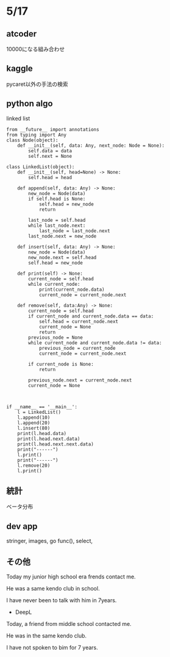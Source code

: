 # 5/17

## atcoder

10000になる組み合わせ

## kaggle

pycaret以外の手法の検索

## python algo

linked list

```
from __future__ import annotations
from typing import Any
class Node(object):
    def __init__(self, data: Any, next_node: Node = None):
        self.data = data
        self.next = None

class LinkedList(object):
    def __init__(self, head=None) -> None:
        self.head = head

    def append(self, data: Any) -> None:
        new_node = Node(data)
        if self.head is None:
            self.head = new_node
            return

        last_node = self.head
        while last_node.next:
            last_node = last_node.next
        last_node.next = new_node

    def insert(self, data: Any) -> None:
        new_node = Node(data)
        new_node.next = self.head
        self.head = new_node

    def print(self) -> None:
        current_node = self.head
        while current_node:
            print(current_node.data)
            current_node = current_node.next
    
    def remove(self, data:Any) -> None:
        current_node = self.head
        if current_node and current_node.data == data:
            self.head = current_node.next
            current_node = None
            return
        previous_node = None
        while current_node and current_node.data != data:
            previous_node = current_node
            current_node = current_node.next

        if current_node is None:
            return

        previous_node.next = current_node.next
        current_node = None



if __name__ == '__main__':
    l = LinkedList()
    l.append(10)
    l.append(20)
    l.insert(80)
    print(l.head.data)
    print(l.head.next.data)
    print(l.head.next.next.data)
    print("------")
    l.print()
    print("------")
    l.remove(20)
    l.print()
```

## 統計
ベータ分布

## dev app

stringer, images, go func(), select, 

## その他
Today my junior high school era frends contact me.

He was a same kendo club in school.

I have never been to talk with him in 7years.

- DeepL

Today, a friend from middle school contacted me.

He was in the same kendo club.

I have not spoken to bim for 7 years.
